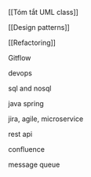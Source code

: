 [[Tóm tắt UML class]]

[[Design patterns]]

[[Refactoring]]

Gitflow

devops

sql and nosql

java spring

jira, agile, microservice

rest api

confluence

message queue